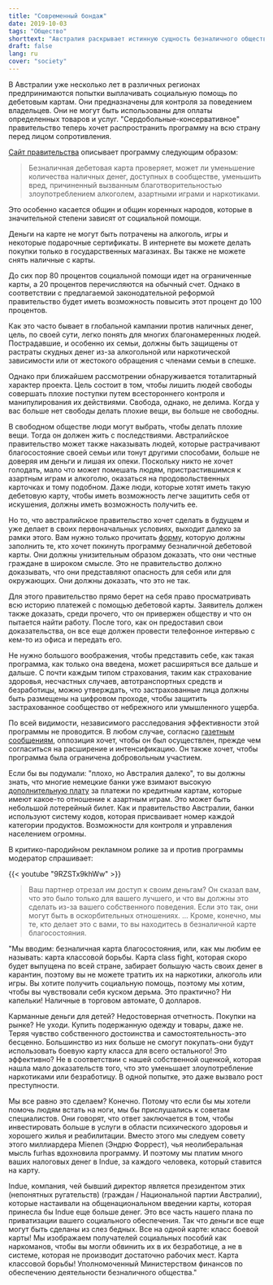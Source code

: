 ```yaml
---
title: "Современный бондаж"
date: 2019-10-03
tags: "Общество"
shorttext: "Австралия раскрывает истинную сущность безналичного общества и ведет получателей социальных пособий по цифровому проходу."
draft: false
lang: ru
cover: "society"
---
```


В Австралии уже несколько лет в различных регионах предпринимаются попытки выплачивать социальную помощь по дебетовым картам. Они предназначены для контроля за поведением владельцев. Они не могут быть использованы для оплаты определенных товаров и услуг. "Сердобольные-консервативное" правительство теперь хочет распространить программу на всю страну перед лицом сопротивления.

[Сайт правительства](https://www.dss.gov.au/families-and-children/programmes-services/welfare-conditionality/cashless-debit-card-overview "Cashless Debit Card") описывает программу следующим образом:

> Безналичная дебетовая карта проверяет, может ли уменьшение количества наличных денег, доступных в сообществе, уменьшить вред, причиненный вызванным благотворительностью злоупотреблением алкоголем, азартными играми и наркотиками.

Это особенно касается общин и общин коренных народов, которые в значительной степени зависят от социальной помощи.

Деньги на карте не могут быть потрачены на алкоголь, игры и некоторые подарочные сертификаты. В интернете вы можете делать покупки только в государственных магазинах. Вы также не можете снять наличные с карты.

До сих пор 80 процентов социальной помощи идет на ограниченные карты, а 20 процентов перечисляются на обычный счет. Однако в соответствии с предлагаемой законодательной реформой правительство будет иметь возможность повысить этот процент до 100 процентов.

Как это часто бывает в глобальной кампании против наличных денег, цель, по своей сути, легко понять для многих благонамеренных людей. Пострадавшие, и особенно их семьи, должны быть защищены от растраты скудных денег из-за алкогольной или наркотической зависимости или от жестокого обращения с членами семьи в спешке.

Однако при ближайшем рассмотрении обнаруживается тоталитарный характер проекта. Цель состоит в том, чтобы лишить людей свободы совершать плохие поступки путем всестороннего контроля и манипулирования их действиями. Свобода, однако, не делима. Когда у вас больше нет свободы делать плохие вещи, вы больше не свободны.

В свободном обществе люди могут выбрать, чтобы делать плохие вещи. Тогда он должен жить с последствиями. Австралийское правительство может также наказывать людей, которые растрачивают благосостояние своей семьи или тонут другими способами, больше не доверяя им деньги и лишая их опеки. Поскольку никто не хочет голодать, мало что может помешать людям, пристрастившимся к азартным играм и алкоголю, оказаться на продовольственных карточках и тому подобном. Даже люди, которые хотят иметь такую дебетовую карту, чтобы иметь возможность легче защитить себя от искушения, должны иметь возможность получить ее.

Но то, что австралийское правительство хочет сделать в будущем и уже делает в своих первоначальных условиях, выходит далеко за рамки этого. Вам нужно только прочитать [форму](/static/downloads/exit-application-form.pdf "Cashless Debit Card Exit Application"), которую должны заполнить те, кто хочет покинуть программу безналичной дебетовой карты. Они должны унизительным образом доказать, что они честные граждане в широком смысле. Это не правительство должно доказывать, что они представляют опасность для себя или для окружающих. Они должны доказать, что это не так.

Для этого правительство прямо берет на себя право просматривать всю историю платежей с помощью дебетовой карты. Заявитель должен также доказать, среди прочего, что он привержен обществу и что он пытается найти работу. После того, как он предоставил свои доказательства, он все еще должен провести телефонное интервью с кем-то из офиса и передать его.

Не нужно большого воображения, чтобы представить себе, как такая программа, как только она введена, может расширяться все дальше и дальше. С почти каждым типом страхования, таким как страхование здоровья, несчастных случаев, автотранспортных средств и безработицы, можно утверждать, что застрахованные лица должны быть размещены на цифровом проходе, чтобы защитить застрахованное сообщество от небрежного или умышленного ущерба.

По всей видимости, независимого расследования эффективности этой программы не проводится. В любом случае, согласно [газетным сообщениям](https://www.theguardian.com/australia-news/2019/sep/24/labor-to-oppose-cashless-welfare-card-expansion-unless-it-is-voluntary "Labor to oppose cashless welfare card expansion unless it is voluntary"), оппозиция хочет, чтобы он был осуществлен, прежде чем согласиться на расширение и интенсификацию. Он также хочет, чтобы программа была ограничена добровольным участием.

Если бы вы подумали: "плохо, но Австралия далеко", то вы должны знать, что многие немецкие банки уже взимают высокую [дополнительную плату](https://www.faz.net/aktuell/finanzen/neue-regelung-visa-kartengebuehr-beim-gluecksspielen-15562102.html "Neue Extra-Gebühren für Kreditkarten") за платежи по кредитным картам, которые имеют какое-то отношение к азартным играм. Это может быть небольшой лотерейный билет. Как и правительство Австралии, банки используют систему кодов, которая присваивает номер каждой категории продуктов. Возможности для контроля и управления населением огромны.

В критико-пародийном рекламном ролике за и против программы модератор спрашивает:

{{< youtube "9RZSTx9khWw" >}}

> Ваш партнер отрезал им доступ к своим деньгам? Он сказал вам, что это было только для вашего лучшего, и что вы должны это сделать из-за вашего собственного поведения. Если это так, они могут быть в оскорбительных отношениях. ... Кроме, конечно, мы те, кто делает это с вами, то вы находитесь в безналичной карте благосостояния.

"Мы вводим: безналичная карта благосостояния, или, как мы любим ее называть: карта классовой борьбы. Карта class fight, которая скоро будет выпущена по всей стране, забирает большую часть своих денег в карантин, поэтому вы не можете тратить их на наркотики, алкоголь или игры. Вы хотите получить социальную помощь, поэтому мы хотим, чтобы вы чувствовали себя куском дерьма. Это практично? Ни капельки! Наличные в торговом автомате, 0 долларов.

Карманные деньги для детей? Недостоверная отчетность. Покупки на рынке? Не уходи. Купить подержанную одежду и товары, даже не. Теряя чувство собственного достоинства и самостоятельность-это бесценно. Большинство из них больше не смогут покупать-они будут использовать боевую карту класса для всего остального! Это эффективно? Не в соответствии с нашей собственной оценкой, которая нашла мало доказательств того, что это уменьшает злоупотребление наркотиками или безработицу. В одной попытке, это даже вызвало рост преступности.

Мы все равно это сделаем? Конечно. Потому что если бы мы хотели помочь людям встать на ноги, мы бы прислушались к советам специалистов. Они говорят, что ответ заключается в том, чтобы инвестировать больше в услуги в области психического здоровья и хорошего жилья и реабилитации. Вместо этого мы следуем совету этого миллиардера Mienen (Эндрю Форрест), чья неолиберальная мысль furhas вдохновила программу. И поэтому мы платим много ваших налоговых денег в Indue, за каждого человека, который ставится на карту.

Indue, компания, чей бывший директор является президентом этих (непонятных ругательств) (граждан / Национальной партии Австралии), которые настаивали на общенациональном введении карты, которая принесла бы Indue еще больше денег. Это все часть нашего плана по приватизации вашего социального обеспечения. Так что деньги все еще могут быть сделаны из слез бедных. Все на одной карте: класс боевой карты! Мы изображаем получателей социальных пособий как наркоманов, чтобы вы могли обвинить их в их безработице, а не в системе, которая не производит достаточно рабочих мест. Карта классовой борьбы! Уполномоченный Министерством финансов по обеспечению деятельности безналичного общества."
